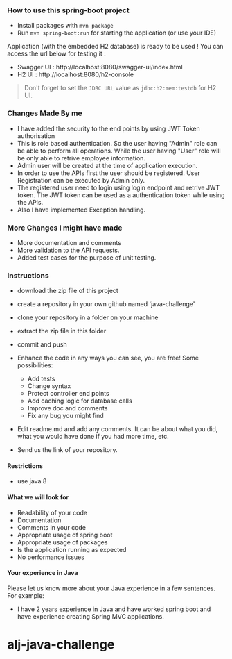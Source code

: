 ### How to use this spring-boot project

- Install packages with `mvn package`
- Run `mvn spring-boot:run` for starting the application (or use your IDE)

Application (with the embedded H2 database) is ready to be used ! You can access the url below for testing it :

- Swagger UI : http://localhost:8080/swagger-ui/index.html
- H2 UI : http://localhost:8080/h2-console

> Don't forget to set the `JDBC URL` value as `jdbc:h2:mem:testdb` for H2 UI.

### Changes Made By me

- I have added the security to the end points by using JWT Token authorisation
- This is role based authentication. So the user having "Admin" role can be able to perform all operations. While the user having "User" role will be only able to retrive employee information.
- Admin user will be created at the time of application execution.
- In order to use the APIs first the user should be registered. User Registration can be executed by Admin only.
- The registered user need to login using login endpoint and retrive JWT token. The JWT token can be used as a authentication token while using the APIs.
- Also I have implemented Exception handling.

### More Changes I might have made

- More documentation and comments
- More validation to the API requests.
- Added test cases for the purpose of unit testing.

### Instructions

- download the zip file of this project
- create a repository in your own github named 'java-challenge'
- clone your repository in a folder on your machine
- extract the zip file in this folder
- commit and push

- Enhance the code in any ways you can see, you are free! Some possibilities:
  - Add tests
  - Change syntax
  - Protect controller end points
  - Add caching logic for database calls
  - Improve doc and comments
  - Fix any bug you might find
- Edit readme.md and add any comments. It can be about what you did, what you would have done if you had more time, etc.
- Send us the link of your repository.

#### Restrictions
- use java 8


#### What we will look for
- Readability of your code
- Documentation
- Comments in your code 
- Appropriate usage of spring boot
- Appropriate usage of packages
- Is the application running as expected
- No performance issues

#### Your experience in Java

Please let us know more about your Java experience in a few sentences. For example:

- I have 2 years experience in Java and have worked spring boot and have experience creating Spring MVC applications.
# alj-java-challenge
